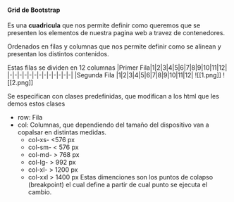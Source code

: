 #### Grid de Bootstrap

Es una **cuadricula** que nos permite definir como queremos que se presenten los elementos de nuestra pagina web a travez de contenedores.

Ordenados en filas y columnas que nos permite definir como se alinean y presentan los distintos contenidos.

Estas filas se dividen en 12 columnas
|Primer Fila|1|2|3|4|5|6|7|8|9|10|11|12|
|-|-|-|-|-|-|-|-|-|-|-|-|-|
|Segunda Fila |1|2|3|4|5|6|7|8|9|10|11|12|
![[1.png]]
![[2.png]]

Se especifican con clases predefinidas, que modifican a los html que les demos estos clases
+ row: Fila
+ col: Columnas, que dependiendo del tamaño del dispositivo van a copalsar en distintas medidas.
	+ col-xs- <576 px
	+ col-sm- < 576 px
	+ col-md- > 768 px
	+ col-lg- > 992 px
	+ col-xl- > 1200 px
	+ col-xxl > 1400 px
Estas dimenciones son los puntos de colapso (breakpoint) el cual define a partir de cual punto se ejecuta el cambio.